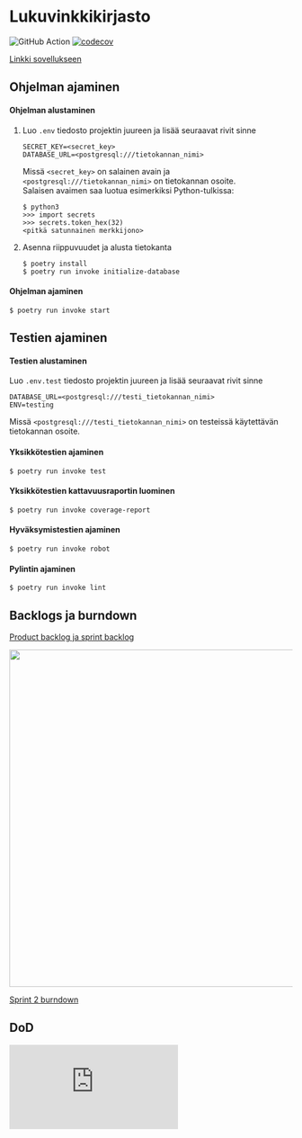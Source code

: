 # Lukuvinkkikirjasto

![GitHub Action](https://github.com/kimmomuli/Lukuvinkkikirjasto/workflows/CI/badge.svg)
[![codecov](https://codecov.io/gh/kimmomuli/Lukuvinkkikirjasto/branch/main/graph/badge.svg?token=06TFSWVEKM)](https://codecov.io/gh/kimmomuli/Lukuvinkkikirjasto)

[Linkki sovellukseen](https://lukuvinkkikirjasto2.herokuapp.com/)

## Ohjelman ajaminen
#### Ohjelman alustaminen
1. Luo `.env` tiedosto projektin juureen ja lisää seuraavat rivit sinne
    ```
    SECRET_KEY=<secret_key>
    DATABASE_URL=<postgresql:///tietokannan_nimi>
    ```
    Missä `<secret_key>` on salainen avain ja `<postgresql:///tietokannan_nimi>` on tietokannan osoite.  
    Salaisen avaimen saa luotua esimerkiksi Python-tulkissa:
    ```
    $ python3
    >>> import secrets
    >>> secrets.token_hex(32)
    <pitkä satunnainen merkkijono>
    ```

2. Asenna riippuvuudet ja alusta tietokanta
    ```
    $ poetry install
    $ poetry run invoke initialize-database
    ```

#### Ohjelman ajaminen
```
$ poetry run invoke start
```

## Testien ajaminen
#### Testien alustaminen
Luo `.env.test` tiedosto projektin juureen ja lisää seuraavat rivit sinne
```
DATABASE_URL=<postgresql:///testi_tietokannan_nimi>
ENV=testing
```
Missä `<postgresql:///testi_tietokannan_nimi>` on testeissä käytettävän tietokannan osoite.

#### Yksikkötestien ajaminen
```
$ poetry run invoke test
```

#### Yksikkötestien kattavuusraportin luominen
```
$ poetry run invoke coverage-report
```

#### Hyväksymistestien ajaminen
```
$ poetry run invoke robot
```

#### Pylintin ajaminen
```
$ poetry run invoke lint
```

## Backlogs ja burndown
[Product backlog ja sprint backlog](https://github.com/kimmomuli/Lukuvinkkikirjasto/projects/1)

<img src="https://user-images.githubusercontent.com/80842633/161778761-6f1b80e4-c75d-4a54-beff-cd797fe3de0c.png" width="600">

[Sprint 2 burndown](https://docs.google.com/spreadsheets/d/1oUD3PLRMS-RZCElSi6i3RGb_GPnDkrkrngseGRm9Du0/edit#gid=0)

## DoD
![Definition of done](https://github.com/kimmomuli/Lukuvinkkikirjasto/blob/main/dokumentaatio/definiton_of_done.md)
